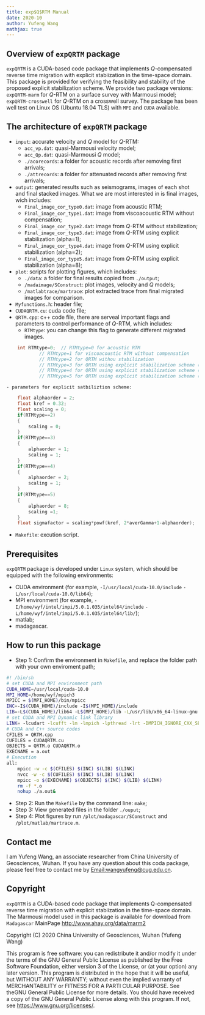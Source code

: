 ```yaml
---
title: exp$Q$RTM Manual
date: 2020-10
author: Yufeng Wang
mathjax: true
---
```



## Overview of `expQRTM` package

`expQRTM` is a CUDA-based code package that implements $Q$-compensated reverse time migration with explicit stabiization in the time-space domain. This package is provided for verifying the feasibility and stability of the proposed explicit stabilization scheme. We provide two package versions: `expQRTM-marm` for $Q$-RTM on a surface survey with Marmousi model; `expQRTM-crosswell` for $Q$-RTM on a crosswell survey. The package has been well test on Linux OS (Ubuntu 18.04 TLS) with `MPI` and `CUDA` available.

## The architecture of `expQRTM` package 

-   `input`: accurate velocity and $Q$ model for $Q$-RTM:
    - `acc_vp.dat`: quasi-Marmousi velocity model;
    - `acc_Qp.dat`: quasi-Marmousi $Q$ model;
    - `./acorecords`: a folder for acoustic records after removing first arrivals;
    - `./attrecords`: a folder for attenuated records after removing first arrivals;
-   `output`: generated results such as seismograms, images of each shot and final stacked images. What we are most interested in is final images, wich includes:
    - `Final_image_cor_type0.dat`: image from acoustic RTM;
    - `Final_image_cor_type1.dat`: image from viscoacoustic RTM without compensation;
    - `Final_image_cor_type2.dat`: image from $Q$-RTM without stabilization;
    - `Final_image_cor_type3.dat`: image from $Q$-RTM using explicit stabilization (alpha=1);
    - `Final_image_cor_type4.dat`: image from $Q$-RTM using explicit stabilization (alpha=2);
    - `Final_image_cor_type5.dat`: image from $Q$-RTM using explicit stabilization (alpha=8);
-   `plot`: scripts for plotting figures, which includes:
    - `./data`: a folder for final results copied from `./output`;
    - `/madaimage/SConstruct`: plot images, velocity and $Q$ models;
    - `/matlabtrace/martrace`: plot extracted trace from final migrated images for comparison.
-   `Myfunctions.h`: header file;
-   `CUDAQRTM.cu`: cuda code file;
-   `QRTM.cpp`: c++ code file, there are serveal important flags and parameters to control performance of $Q$-RTM, which includes:
    - `RTMtype`: you can change this flag to generate different migrated images.
``` c
	int RTMtype=0;	// RTMtype=0 for acoustic RTM
			// RTMtype=1 for viscoacoustic RTM without compensation
			// RTMtype=2 for QRTM withou stabilization
			// RTMtype=3 for QRTM using explicit stabilization scheme (alpha=1)
			// RTMtype=4 for QRTM using explicit stabilization scheme (alpha=2)
			// RTMtype=5 for QRTM using explicit stabilization scheme (alpha=8)
```
    - parameters for explicit satbiliztion scheme:
``` c
	float alphaorder = 2;
	float kref = 0.32;
	float scaling = 0;
	if(RTMtype==2)
	{
		scaling = 0;
	}
	if(RTMtype==3)
	{
		alphaorder = 1;
		scaling = 1;
	}
	if(RTMtype==4)
	{
		alphaorder = 2;
		scaling = 1;
	}
	if(RTMtype==5)
	{
		alphaorder = 8;
		scaling =1;
	}
	float sigmafactor = scaling*powf(kref, 2*averGamma+1-alphaorder);
```
-   `Makefile`: excution script.


## Prerequisites

`expQRTM` package is developed under `Linux` system, which should be equipped with the following environments:

- CUDA environment (for example, `-I/usr/local/cuda-10.0/include` `-L/usr/local/cuda-10.0/lib64`);
- MPI environment (for example, `-I/home/wyf/intel/impi/5.0.1.035/intel64/include` `-L/home/wyf/intel/impi/5.0.1.035/intel64/lib/`);
- matlab;
- madagascar.


## How to run this package

- Step 1: Confirm the environment in `Makefile`, and replace the folder path with your own enviroment path; 

``` bash
#! /bin/sh
# set CUDA and MPI environment path 
CUDA_HOME=/usr/local/cuda-10.0
MPI_HOME=/home/wyf/mpich3
MPICC = $(MPI_HOME)/bin/mpicc
INC=-I$(CUDA_HOME)/include -I$(MPI_HOME)/include 
LIB=-L$(CUDA_HOME)/lib64 -L$(MPI_HOME)/lib -L/usr/lib/x86_64-linux-gnu
# set CUDA and MPI Dynamic link library
LINK= -lcudart -lcufft -lm -lmpich -lpthread -lrt -DMPICH_IGNORE_CXX_SEEK  -DMPICH_SKIP_MPICXX -lstdc++
# CUDA and C++ source codes
CFILES = QRTM.cpp
CUFILES = CUDAQRTM.cu
OBJECTS = QRTM.o CUDAQRTM.o 
EXECNAME = a.out
# Execution
all:
	mpicc -w -c $(CFILES) $(INC) $(LIB) $(LINK) 
	nvcc -w -c $(CUFILES) $(INC) $(LIB) $(LINK) 
	mpicc -o $(EXECNAME) $(OBJECTS) $(INC) $(LIB) $(LINK) 
	rm -f *.o 
	nohup ./a.out&
```
- Step 2: Run the `Makefile` by the command line: `make`;
- Step 3: View generated files in the folder `./ouput`;
- Step 4: Plot figures by run `/plot/madagascar/SConstruct` and `/plot/matlab/martrace.m`.


## Contact me

I am Yufeng Wang, an associate researcher from China University of Geosciences, Wuhan. If you have any question about this coda package, please feel free to contact me by [Email:wangyufeng@cug.edu.cn](wangyufeng@cug.edu.cn).

## Copyright

`expQRTM` is a CUDA-based code package that implements Q-compensated reverse time migration with explicit stabiization in the time-space domain. The Marmousi model used in this package is available for download from `Madagascar` MainPage <http://www.ahay.org/data/marm2>

Copyright (C) 2020  China University of Geosciences, Wuhan (Yufeng Wang)

This program is free software: you can redistribute it and/or modify it under the terms of the GNU General Public License as published by the Free Software Foundation, either version 3 of the License, or (at your option) any later version. This program is distributed in the hope that it will be useful, but WITHOUT ANY WARRANTY; without even the implied warranty of MERCHANTABILITY or FITNESS FOR A PARTI CULAR PURPOSE.  See theGNU General Public License for more details. You should have received a copy of the GNU General Public License along with this program.  If not, see <https://www.gnu.org/licenses/>.
